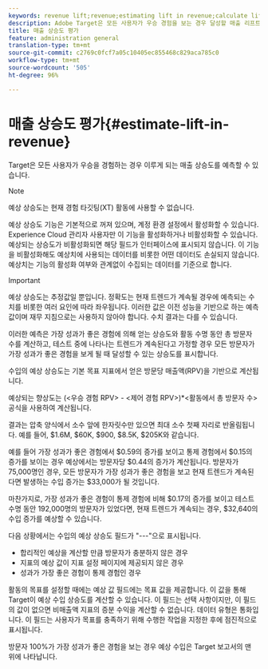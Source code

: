 ```yaml
---
keywords: revenue lift;revenue;estimating lift in revenue;calculate lift;estimated value
description: Adobe Target은 모든 사용자가 우승 경험을 보는 경우 달성할 매출 리프트를 예측할 수 있습니다.
title: 매출 상승도 평가
feature: administration general
translation-type: tm+mt
source-git-commit: c2769c0fcf7a05c10405ec855468c829aca785c0
workflow-type: tm+mt
source-wordcount: '505'
ht-degree: 96%

---
```



# 매출 상승도 평가{#estimate-lift-in-revenue}

Target은 모든 사용자가 우승을 경험하는 경우 이루게 되는 매출 상승도를 예측할 수 있습니다.

>[!NOTE]
>
>예상 상승도는 현재 경험 타깃팅(XT) 활동에 사용할 수 없습니다.

예상 상승도 기능은 기본적으로 꺼져 있으며, 계정 환경 설정에서 활성화할 수 있습니다. Experience Cloud 관리자 사용자만 이 기능을 활성화하거나 비활성화할 수 있습니다. 예상되는 상승도가 비활성화되면 해당 필드가 인터페이스에 표시되지 않습니다. 이 기능을 비활성화해도 예상치에 사용되는 데이터를 비롯한 어떤 데이터도 손실되지 않습니다. 예상치는 기능의 활성화 여부와 관계없이 수집되는 데이터를 기준으로 합니다.

>[!IMPORTANT]
>
>예상 상승도는 추정값일 뿐입니다. 정확도는 현재 트렌드가 계속될 경우에 예측되는 수치를 비롯한 여러 요인에 따라 좌우됩니다. 이러한 값은 이전 성능을 기반으로 하는 예측값이며 재무 지침으로는 사용하지 않아야 합니다. 수치 결과는 다를 수 있습니다.

이러한 예측은 가장 성과가 좋은 경험에 의해 얻는 상승도와 활동 수명 동안 총 방문자 수를 계산하고, 테스트 중에 나타나는 트렌드가 계속된다고 가정할 경우 모든 방문자가 가장 성과가 좋은 경험을 보게 될 때 달성할 수 있는 상승도를 표시합니다.

수입의 예상 상승도는 기본 목표 지표에서 얻은 방문당 매출액(RPV)을 기반으로 계산됩니다.

예상되는 향상도는 (&lt;우승 경험 RPV> - &lt;제어 경험 RPV>)*&lt;활동에서 총 방문자 수> 공식을 사용하여 계산됩니다.

결과는 압축 양식에서 소수 앞에 한자릿수만 있으면 최대 소수 첫째 자리로 반올림됩니다. 예를 들어, $1.6M, $60K, $900, $8.5K, $205K와 같습니다.

예를 들어 가장 성과가 좋은 경험에서 $0.59의 증가를 보이고 통제 경험에서 $0.15의 증가를 보이는 경우 예상에서는 방문자당 $0.44의 증가가 계산됩니다. 방문자가 75,000명인 경우, 모든 방문자가 가장 성과가 좋은 경험을 보고 현재 트렌드가 계속된다면 발생하는 수입 증가는 $33,000가 될 것입니다.

마찬가지로, 가장 성과가 좋은 경험이 통제 경험에 비해 $0.17의 증가를 보이고 테스트 수명 동안 192,000명의 방문자가 있었다면, 현재 트렌드가 계속되는 경우, $32,640의 수입 증가를 예상할 수 있습니다.

다음 상황에서는 수입의 예상 상승도 필드가 &quot;---&quot;으로 표시됩니다.

* 합리적인 예상을 계산할 만큼 방문자가 충분하지 않은 경우
* 지표의 예상 값이 지표 설정 페이지에 제공되지 않은 경우
* 성과가 가장 좋은 경험이 통제 경험인 경우

활동의 목표를 설정할 때에는 예상 값 필드에는 목표 값을 제공합니다. 이 값을 통해 Target이 예상 수입 상승도를 계산할 수 있습니다. 이 필드는 선택 사항이지만, 이 필드의 값이 없으면 비매출액 지표의 증분 수익을 계산할 수 없습니다. 데이터 유형은 통화입니다. 이 필드는 사용자가 목표를 충족하기 위해 수행한 작업을 지정한 후에 점진적으로 표시됩니다.

방문자 100%가 가장 성과가 좋은 경험을 보는 경우 예상 수입은 Target 보고서의 맨 위에 나타납니다.
